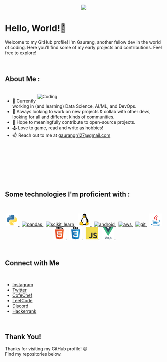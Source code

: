 <p align="center">
  <img src="https://c.tenor.com/CzdMW7wnLn8AAAAC/tenor.gif" />
</p>

<h1> Hello, World!👋 </h1>

Welcome to my GitHub profile! I'm Gaurang, another fellow dev in the world of coding. Here you'll find some of my early projects and contributions. Feel free to explore!
<br>
<br>
<br>

## About Me :
<br>
 <img align="right" alt="Coding" width="400" src="https://c.tenor.com/CT6PTBJzG7cAAAAC/tenor.gif">
 
 
- 🌱 Currently working in (and learning) Data Science, AI/ML, and DevOps.
- 🧿 Always looking to work on new projects & collab with other devs, looking for all and different kinds of communities.
- 💬 Hope to meaningfully contribute to open-source projects.
- 🕹️ Love to game, read and write as hobbies!
- 📫 Reach out to me at gaurangn127@gmail.com
<br>
<br>
<br>
<br>
<br>
<br>
<br>

## Some technologies I'm proficient with :
<br>

<p align="center"> 
  
<a href="https://www.python.org" target="_blank" rel="noreferrer">
  <img src="https://raw.githubusercontent.com/devicons/devicon/master/icons/python/python-original.svg" alt="python" width="40" height="40"/>
</a>&nbsp;

<a href="https://pandas.pydata.org/" target="_blank" rel="noreferrer">
  <img src="https://pandas.pydata.org/static/img/pandas_mark_white.svg" alt="pandas" width="40" height="40"/>
</a>&nbsp;

<a href="https://scikit-learn.org/" target="_blank" rel="noreferrer"> 
  <img src="https://upload.wikimedia.org/wikipedia/commons/0/05/Scikit_learn_logo_small.svg" alt="scikit_learn" width="40" height="40"/> 
</a>&nbsp;

<a href="https://www.linux.org/" target="_blank" rel="noreferrer">
  <img src="https://raw.githubusercontent.com/devicons/devicon/master/icons/linux/linux-original.svg" alt="linux" width="40" height="40"/>
</a>&nbsp;

<a href="https://developer.android.com" target="_blank" rel="noreferrer">
  <img src="https://source.android.com/static/docs/setup/images/Android_symbol_green_RGB.svg" alt="android" width="40" height="40"/>
</a>&nbsp;

<a href="https://aws.amazon.com" target="_blank" rel="noreferrer">
  <img src="https://registry.npmmirror.com/@lobehub/icons-static-png/latest/files/dark/aws-color.png" alt="aws" width="40" height="40"/>
</a>&nbsp;

<a href="https://git-scm.com/" target="_blank" rel="noreferrer">
  <img src="https://www.vectorlogo.zone/logos/git-scm/git-scm-icon.svg" alt="git" width="40" height="40"/>
</a>&nbsp;

<a href="https://www.java.com" target="_blank" rel="noreferrer">
  <img src="https://raw.githubusercontent.com/devicons/devicon/master/icons/java/java-original.svg" alt="java" width="40" height="40"/>
</a>&nbsp;

<a href="https://www.w3.org/html/" target="_blank" rel="noreferrer">
  <img src="https://raw.githubusercontent.com/devicons/devicon/master/icons/html5/html5-original-wordmark.svg" alt="html5" width="40" height="40"/>
</a>&nbsp;

<a href="https://www.w3schools.com/css/" target="_blank" rel="noreferrer">
  <img src="https://raw.githubusercontent.com/devicons/devicon/master/icons/css3/css3-original-wordmark.svg" alt="css3" width="40" height="40"/>
</a>&nbsp;

<a href="https://developer.mozilla.org/en-US/docs/Web/JavaScript" target="_blank" rel="noreferrer">
  <img src="https://raw.githubusercontent.com/devicons/devicon/master/icons/javascript/javascript-original.svg" alt="javascript" width="40" height="40"/>
</a>&nbsp;

<a href="https://vuejs.org/" target="_blank" rel="noreferrer">
  <img src="https://raw.githubusercontent.com/devicons/devicon/master/icons/vuejs/vuejs-original-wordmark.svg" alt="vuejs" width="40" height="40"/>
</a>&nbsp;

</p>


<br>


## Connect with Me
<br>

- [Instagram](https://www.instagram.com/gaurangn127/)
- [Twitter](https://twitter.com/Gaurangn306)
- [CofeChef](https://www.codechef.com/users/gaurangn127)
- [LeetCode](https://leetcode.com/Gaurangn127/)
- [Discord](https://discordapp.com/users/730149447769653358)
- [Hackerrank](https://www.hackerrank.com/profile/gaurangn127)

<br>

## Thank You!

Thanks for visiting my GitHub profile! 😊 <br>
Find my repositories below.
